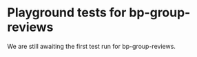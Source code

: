 # Playground tests for bp-group-reviews
We are still awaiting the first test run for bp-group-reviews.
